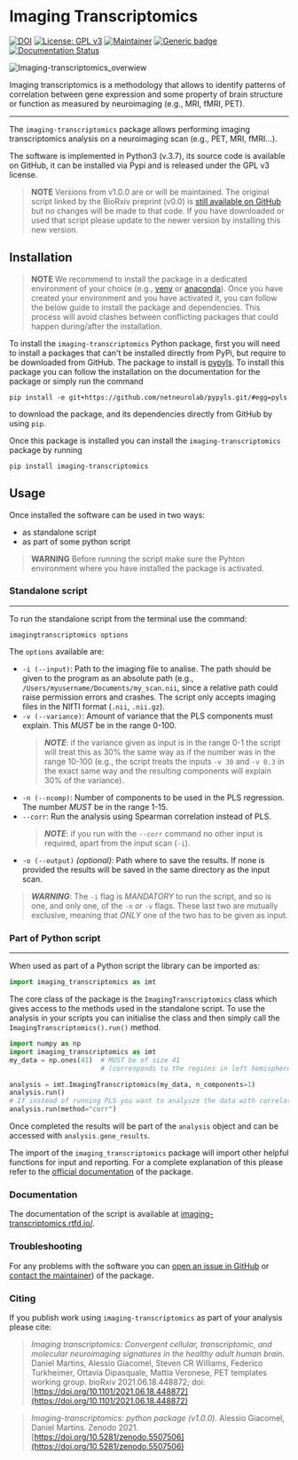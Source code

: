 # Imaging Transcriptomics

[![DOI](https://zenodo.org/badge/DOI/10.5281/zenodo.5726839.svg)](https://doi.org/10.5281/zenodo.5726839)
[![License: GPL v3](https://img.shields.io/badge/License-GPLv3-blue.svg)](https://www.gnu.org/licenses/gpl-3.0)
[![Maintainer](https://img.shields.io/badge/maintainer-alegiac95-blue)](https://github.com/alegiac95)
[![Generic badge](https://img.shields.io/badge/python->=3.6-blue.svg)](https://www.python.org/doc/versions/)
[![Documentation Status](https://readthedocs.org/projects/imaging-transcriptomics/badge/?version=latest)](https://imaging-transcriptomics.readthedocs.io/en/latest/?badge=latest)


![Imaging-transcriptomics_overwiew](https://raw.githubusercontent.com/alegiac95/imt/main/.github/images/imaging_transcriptomics.png
 "Overview of the imaging 
transcriptomics methodology")

Imaging transcriptomics is a methodology that allows to identify patterns of correlation between gene expression and some
property of brain structure or function as measured by neuroimaging (e.g., MRI, fMRI, PET).

---

The `imaging-transcriptomics` package allows performing imaging transcriptomics analysis on a neuroimaging scan 
(e.g., PET, MRI, fMRI...). 

The software is implemented in Python3 (v.3.7), its source code is available on GitHub, it can be installed via Pypi and
is released under the GPL v3 license. 



> **NOTE** Versions from v1.0.0 are or will be maintained. The original script linked by the BioRxiv preprint (v0.0) is 
> [still available on GitHub](https://github.com/alegiac95/Imaging_Transcriptomics_preprint) but no changes will be made to that code. If you have downloaded or used that script please 
> update to the newer version by installing this new version.

## Installation

> **NOTE** We recommend to install the package in a dedicated environment of your choice 
> (e.g., [venv](https://docs.python.org/3/library/venv.html) or [anaconda](https://conda.io/projects/conda/en/latest/user-guide/tasks/manage-environments.html)). Once you have created your environment and you
> have activated it, you can follow the below guide to install the package and dependencies. This process will avoid 
> clashes between conflicting packages that could happen during/after the installation.

To install the `imaging-transcriptomics` Python package, first you will need to install a packages that can't be installed directly from PyPi, but require to be downloaded from GitHub.
The  package to install is [pypyls](https://github.com/netneurolab/pypyls). To install this package you can follow the installation on the documentation for the package or simply run the command
```shell
pip install -e git+https://github.com/netneurolab/pypyls.git/#egg=pyls
```
to download the package, and its dependencies directly from GitHub by using `pip`.

Once this package is installed you can install the `imaging-transcriptomics` package by running
```shell
pip install imaging-transcriptomics
```


## Usage


Once installed the software can be used in two ways:
- as standalone script
- as part of some python script

> **WARNING** Before running the script make sure the Pyhton environment where you have installed the package is activated.


### Standalone script
---
To run the standalone script from the terminal use the command:
```shell
imagingtranscriptomics options
```

The `options` available are:
- `-i (--input)`: Path to the imaging file to analise. The path should be given to the program as an absolute path (e.g., `/Users/myusername/Documents/my_scan.nii`, since a relative path could raise permission errors and crashes. The script only accepts imaging files in the NIfTI format (`.nii`, `.nii.gz`).
- `-v (--variance)`: Amount of variance that the PLS components must explain. This _MUST_ be in the range 0-100.
    > *__NOTE__*: if the variance given as input is in the range 0-1  the script will treat this as 30% the same way as if the number was in the range 10-100 (e.g., the script treats the inputs `-v 30` and `-v 0.3` in the exact same way and the resulting components will explain 30% of the variance).
- `-n (--ncomp)`: Number of components to be used in the PLS regression. The number _MUST_ be in the range 1-15.
- `--corr`: Run the analysis using Spearman correlation instead of PLS. 
   > *__NOTE__*: if you run with the `--corr` command no other input is required, apart from the input scan (`-i`).
- `-o (--output)` *(optional)*: Path where to save the results. If none is provided the results will be saved in the same directory as the input scan.
> *__WARNING__*: The `-i` flag is _MANDATORY_ to run the script, and so is one, and only one, of the `-n` or `-v` flags. These last two are mutually exclusive, meaning that _ONLY_ one of the two has to be given as input.

### Part of Python script

---
When used as part of a Python script the library can be imported as:
```python
import imaging_transcriptomics as imt
```

The core class of the package is the `ImagingTranscriptomics` class which  gives access to the methods used in the standalone script.
To use the analysis in your scripts you can initialise the class and then simply call the `ImagingTranscriptomics().run()` method.

```python
import numpy as np
import imaging_transcriptomics as imt
my_data = np.ones(41)  # MUST be of size 41 
                       # (corresponds to the regions in left hemisphere of the DK atlas)

analysis = imt.ImagingTranscriptomics(my_data, n_components=1)
analysis.run()
# If instead of running PLS you want to analysze the data with correlation you can run the analysis with:
analysis.run(method="corr")
```

Once completed the results will be part of the `analysis` object and can be accessed with `analysis.gene_results`.

The import of the `imaging_transcriptomics` package will import other helpful functions for input and reporting. For a complete explanation of this please refer to the [official documentation](https://imaging-transcriptomics.readthedocs.io/en/latest/) of the package.


### Documentation

The documentation of the script is available at [imaging-transcriptomics.rtfd.io/](https://imaging-transcriptomics.rtfd.io/en/latest/). 

### Troubleshooting

For any problems with the software you can [open an issue in GitHub](https://github.com/alegiac95/Imaging-transcriptomics/issues) or [contact the maintainer](mailto:alessio.giacomel@kcl.ac.uk)) of the package.

### Citing

If you publish work using `imaging-transcriptomics` as part of your analysis please cite:

>*Imaging transcriptomics: Convergent cellular, transcriptomic, and molecular neuroimaging signatures in the healthy adult human brain.* Daniel Martins, Alessio Giacomel, Steven CR Williams, Federico Turkheimer, Ottavia Dipasquale, Mattia Veronese, PET templates working group. bioRxiv 2021.06.18.448872; doi: [https://doi.org/10.1101/2021.06.18.448872](https://doi.org/10.1101/2021.06.18.448872)


>*Imaging-transcriptomics: python package (v1.0.0).* Alessio Giacomel, Daniel Martins.
  Zenodo 2021. [https://doi.org/10.5281/zenodo.5507506](https://doi.org/10.5281/zenodo.5507506)
